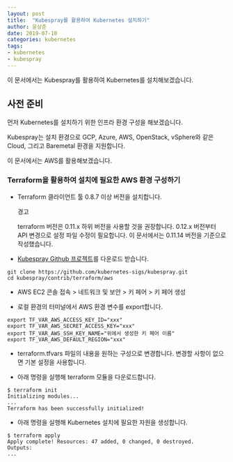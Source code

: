 ```yaml
---
layout: post
title:  "Kubespray를 활용하여 Kubernetes 설치하기"
author: 윤상준
date: 2019-07-10
categories: kubernetes
tags:
- kubernetes
- kubespray
---
```


이 문서에서는 Kubespray를 활용하여 Kubernetes를 설치해보겠습니다.

## 사전 준비

먼저 Kubernetes를 설치하기 위한 인프라 환경 구성을 해보겠습니다.

Kubespray는 설치 환경으로 GCP, Azure, AWS, OpenStack, vSphere와 같은 Cloud, 그리고 Baremetal 환경을 지원합니다.

이 문서에서는 AWS를 활용해보겠습니다.

### Terraform을 활용하여 설치에 필요한 AWS 환경 구성하기

- Terraform 클라이언트 툴 0.8.7 이상 버전을 설치합니다.

    <p class="warning-title">경고</p>
    <p class="warning-content">
    terraform 버전은 0.11.x 하위 버전을 사용할 것을 권장합니다.
    0.12.x 버전부터 API 변경으로 설정 파일 수정이 필요합니다.
    이 문서에서는 0.11.14 버전을 기준으로 작성했습니다.
    </p>

- [Kubespray Github 프로젝트](https://github.com/kubernetes-sigs/kubespray)를 다운로드 받습니다. 
```
git clone https://github.com/kubernetes-sigs/kubespray.git
cd kubespray/contrib/terraform/aws
```

- AWS EC2 콘솔 접속 > 네트워크 및 보안 > 키 페어 > 키 페어 생성

- 로컬 환경의 터미널에서 AWS 환경 변수를 export합니다.
```
export TF_VAR_AWS_ACCESS_KEY_ID="xxx"
export TF_VAR_AWS_SECRET_ACCESS_KEY="xxx"
export TF_VAR_AWS_SSH_KEY_NAME="위에서 생성한 키 페어 이름"
export TF_VAR_AWS_DEFAULT_REGION="xxx"
```

- terraform.tfvars 파일의 내용을 원하는 구성으로 변경합니다.
변경할 사항이 없으면 기본 설정을 사용합니다.

- 아래 명령을 실행해 terraform 모듈을 다운로드합니다. 
```
$ terraform init
Initializing modules...
...
Terraform has been successfully initialized!
```

- 아래 명령을 실행해 Kubernetes 설치에 필요한 자원을 생성합니다.
```
$ terraform apply
Apply complete! Resources: 47 added, 0 changed, 0 destroyed.
Outputs:
...
```